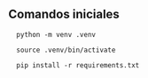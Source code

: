 ## Comandos iniciales

```
  python -m venv .venv
```

```
  source .venv/bin/activate
```

```
  pip install -r requirements.txt
```